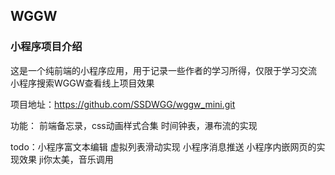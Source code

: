 ## WGGW 

### 小程序项目介绍
这是一个纯前端的小程序应用，用于记录一些作者的学习所得，仅限于学习交流
小程序搜索WGGW查看线上项目效果

项目地址：https://github.com/SSDWGG/wggw_mini.git   

功能：
前端备忘录，css动画样式合集
时间钟表，瀑布流的实现

todo：小程序富文本编辑  虚拟列表滑动实现  小程序消息推送 小程序内嵌网页的实现效果  ji你太美，音乐调用



